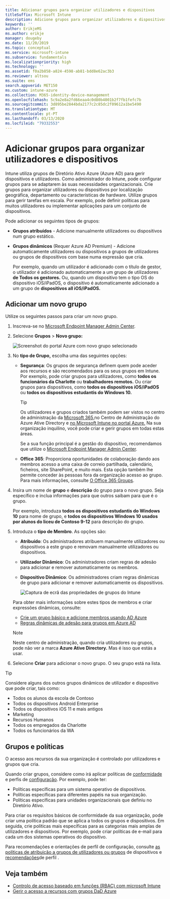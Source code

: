 ```yaml
---
title: Adicionar grupos para organizar utilizadores e dispositivos
titleSuffix: Microsoft Intune
description: Adicione grupos para organizar utilizadores e dispositivos por geografia, departamento ou hardware específico.
keywords: ''
author: ErikjeMS
ms.author: erikje
manager: dougeby
ms.date: 11/20/2019
ms.topic: conceptual
ms.service: microsoft-intune
ms.subservice: fundamentals
ms.localizationpriority: high
ms.technology: ''
ms.assetid: f0a2b858-a824-4598-ab81-bdd8e62ac3b3
ms.reviewer: altsou
ms.suite: ems
search.appverid: MET150
ms.custom: intune-azure
ms.collection: M365-identity-device-management
ms.openlocfilehash: 5c9a2e8a2fd66eaa4c0d80b4001b2f7fb1fefc7b
ms.sourcegitcommit: 3d895be2844bda2177c2c85dc2f09612a1be5490
ms.translationtype: MT
ms.contentlocale: pt-PT
ms.lasthandoff: 03/13/2020
ms.locfileid: "79332553"
---
```

# <a name="add-groups-to-organize-users-and-devices"></a>Adicionar grupos para organizar utilizadores e dispositivos

Intune utiliza grupos de Diretório Ativo Azure (Azure AD) para gerir dispositivos e utilizadores. Como administrador do Intune, pode configurar grupos para se adaptarem às suas necessidades organizacionais. Crie grupos para organizar utilizadores ou dispositivos por localização geográfica, departamento ou características de hardware. Utilize grupos para gerir tarefas em escala. Por exemplo, pode definir políticas para muitos utilizadores ou implementar aplicações para um conjunto de dispositivos.

Pode adicionar os seguintes tipos de grupos:

- **Grupos atribuídos** - Adicione manualmente utilizadores ou dispositivos num grupo estático. 
- **Grupos dinâmicos** (Requer Azure AD Premium) - Adicione automaticamente utilizadores ou dispositivos a grupos de utilizadores ou grupos de dispositivos com base numa expressão que cria.

  Por exemplo, quando um utilizador é adicionado com o título de gestor, o utilizador é adicionado automaticamente a um grupo de utilizadores **de Todos os gestores.** Ou, quando um dispositivo tem o tipo OS do dispositivo iOS/iPadOS, o dispositivo é automaticamente adicionado a um grupo de **dispositivos all iOS/iPadOS.**

## <a name="add-a-new-group"></a>Adicionar um novo grupo

Utilize os seguintes passos para criar um novo grupo.

1. Inscreva-se no [Microsoft Endpoint Manager Admin Center](https://go.microsoft.com/fwlink/?linkid=2109431).
2. Selecione **Grupos** > **Novo grupo:**

   ![Screenshot do portal Azure com novo grupo selecionado](./media/groups-add/groups-add-new.png)

3. No **tipo de Grupo,** escolha uma das seguintes opções:

    - **Segurança**: Os grupos de segurança definem quem pode aceder aos recursos e são recomendados para os seus grupos em Intune. Por exemplo, pode criar grupos para utilizadores, como **todos os funcionários da Charlotte** ou **trabalhadores remotos.** Ou criar grupos para dispositivos, como **todos os dispositivos iOS/iPadOS** ou **todos os dispositivos estudantis do Windows 10.**

        > [!TIP]
        > Os utilizadores e grupos criados também podem ser vistos no centro de administração da [Microsoft 365,](https://admin.microsoft.com)no Centro de Administração do Azure Ative Directory e [no Microsoft Intune no portal Azure.](https://go.microsoft.com/fwlink/?linkid=2090973) Na sua organização inquilino, você pode criar e gerir grupos em todas estas áreas.
        >
        > Se a sua função principal é a gestão do dispositivo, recomendamos que utilize o [Microsoft Endpoint Manager Admin Center](https://go.microsoft.com/fwlink/?linkid=2109431).

    - **Office 365**: Proporciona oportunidades de colaboração dando aos membros acesso a uma caixa de correio partilhada, calendário, ficheiros, site SharePoint, e muito mais. Esta opção também lhe permite conceder às pessoas fora da organização acesso ao grupo. Para mais informações, consulte [O Office 365 Groups](https://support.office.com/article/learn-about-office-365-groups-b565caa1-5c40-40ef-9915-60fdb2d97fa2).

4. Insira um nome de **grupo** e **descrição** do grupo para o novo grupo. Seja específico e inclua informações para que outros saibam para que é o grupo.

    Por exemplo, introduza **todos os dispositivos estudantis do Windows 10** para nome de grupo, e **todos os dispositivos Windows 10 usados por alunos do liceu de Contoso 9-12** para descrição do grupo.

5. Introduza o **tipo de Membro**. As opções são:

    - **Atribuído**: Os administradores atribuem manualmente utilizadores ou dispositivos a este grupo e removam manualmente utilizadores ou dispositivos.
    - **Utilizador Dinâmico**: Os administradores criam regras de adesão para adicionar e remover automaticamente os membros.
    - **Dispositivo Dinâmico**: Os administradores criam regras dinâmicas de grupo para adicionar e remover automaticamente os dispositivos.

        ![Captura de ecrã das propriedades de grupos do Intune](./media/groups-add/groups-add-properties.png)

    Para obter mais informações sobre estes tipos de membros e criar expressões dinâmicas, consulte:

    - [Crie um grupo básico e adicione membros usando AD Azure](https://docs.microsoft.com/azure/active-directory/fundamentals/active-directory-groups-create-azure-portal)
    - [Regras dinâmicas de adesão para grupos em Azure AD](https://docs.microsoft.com/azure/active-directory/users-groups-roles/groups-dynamic-membership)

    > [!NOTE]
    > Neste centro de administração, quando cria utilizadores ou grupos, pode não ver a marca **Azure Ative Directory.** Mas é isso que estás a usar.

6. Selecione **Criar** para adicionar o novo grupo. O seu grupo está na lista.

> [!TIP]
> Considere alguns dos outros grupos dinâmicos de utilizador e dispositivo que pode criar, tais como:
>
> - Todos os alunos da escola de Contoso
> - Todos os dispositivos Android Enterprise
> - Todos os dispositivos iOS 11 e mais antigos
> - Marketing
> - Recursos Humanos
> - Todos os empregados da Charlotte
> - Todos os funcionários da WA

## <a name="groups-and-policies"></a>Grupos e políticas

O acesso aos recursos da sua organização é controlado por utilizadores e grupos que cria.

Quando criar grupos, considere como irá aplicar políticas de [conformidade](../protect/device-compliance-get-started.md) e perfis de [configuração](../configuration/device-profiles.md). Por exemplo, pode ter:

- Políticas específicas para um sistema operativo de dispositivos.
- Políticas específicas para diferentes papéis na sua organização.
- Políticas específicas para unidades organizacionais que definiu no Diretório Ativo.

Para criar os requisitos básicos de conformidade da sua organização, pode criar uma política padrão que se aplica a todos os grupos e dispositivos. Em seguida, crie políticas mais específicas para as categorias mais amplas de utilizadores e dispositivos. Por exemplo, pode criar políticas de e-mail para cada um dos sistemas operativos do dispositivo.

Para recomendações e orientações de perfil de configuração, consulte [as políticas de atribuição a grupos de utilizadores ou grupos](../configuration/device-profile-assign.md#user-groups-vs-device-groups) de dispositivos e [recomendações](../configuration/device-profile-create.md#recommendations)de perfil .

## <a name="see-also"></a>Veja também

- [Controlo de acesso baseado em funções (RBAC) com microsoft Intune](role-based-access-control.md)
- [Gerir o acesso a recursos com grupos DaD Azure](https://docs.microsoft.com/azure/active-directory/active-directory-manage-groups)
